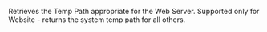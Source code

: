 ﻿Retrieves the Temp Path appropriate for the Web Server. Supported only for Website - returns the system temp path for all others.